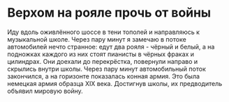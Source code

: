 Верхом на рояле прочь от войны
==============================

Иду вдоль оживлённого шоссе в тени тополей и направляюсь к музыкальной школе. Через пару минут я замечаю в потоке автомобилей нечто странное: едут два рояля - чёрный и белый, а на подножках каждого из них стоят пианисты в чёрных фраках и цилиндрах. Они доехали до перекрёстка, повернули направо и скрылись внутри школы. Через пару минут автомобильный поток закончился, а на горизонте показалась конная армия. Это была немецкая армия образца XIX века. Достигнув школы, их предводитель объявил мировую войну.
